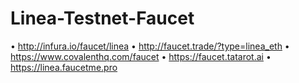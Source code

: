 # Linea-Testnet-Faucet
• http://infura.io/faucet/linea
• http://faucet.trade/?type=linea_eth
• https://www.covalenthq.com/faucet
• https://faucet.tatarot.ai
• https://linea.faucetme.pro
